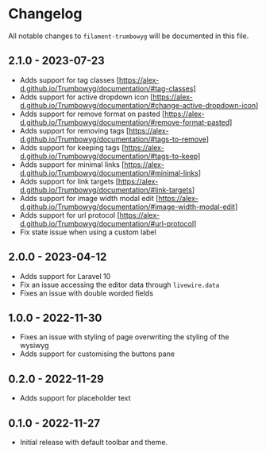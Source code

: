 # Changelog

All notable changes to `filament-trumbowyg` will be documented in this file.

## 2.1.0 - 2023-07-23
- Adds support for tag classes [https://alex-d.github.io/Trumbowyg/documentation/#tag-classes]
- Adds support for active dropdown icon [https://alex-d.github.io/Trumbowyg/documentation/#change-active-dropdown-icon]
- Adds support for remove format on pasted [https://alex-d.github.io/Trumbowyg/documentation/#remove-format-pasted]
- Adds support for removing tags [https://alex-d.github.io/Trumbowyg/documentation/#tags-to-remove]
- Adds support for keeping tags [https://alex-d.github.io/Trumbowyg/documentation/#tags-to-keep]
- Adds support for minimal links [https://alex-d.github.io/Trumbowyg/documentation/#minimal-links]
- Adds support for link targets [https://alex-d.github.io/Trumbowyg/documentation/#link-targets]
- Adds support for image width modal edit [https://alex-d.github.io/Trumbowyg/documentation/#image-width-modal-edit]
- Adds support for url protocol [https://alex-d.github.io/Trumbowyg/documentation/#url-protocol]
- Fix state issue when using a custom label

## 2.0.0 - 2023-04-12
- Adds support for Laravel 10
- Fix an issue accessing the editor data through `livewire.data`
- Fixes an issue with double worded fields

## 1.0.0 - 2022-11-30

- Fixes an issue with styling of page overwriting the styling of the wysiwyg
- Adds support for customising the buttons pane

## 0.2.0 - 2022-11-29

- Adds support for placeholder text

## 0.1.0 - 2022-11-27

- Initial release with default toolbar and theme.
